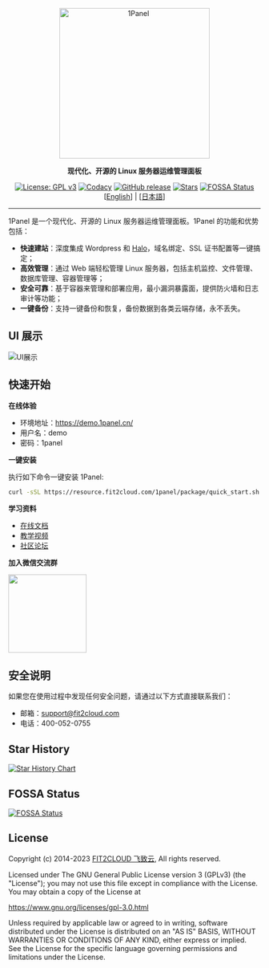<p align="center"><a href="https://1panel.cn"><img src="http://1panel.oss-cn-hangzhou.aliyuncs.com/img/1panel-logo.png" alt="1Panel" width="300" /></a></p>
<p align="center"><b>现代化、开源的 Linux 服务器运维管理面板</b></p>
<p align="center">
  <a href="https://www.gnu.org/licenses/gpl-3.0.html"><img src="https://shields.io/github/license/1Panel-dev/1Panel?color=%231890FF" alt="License: GPL v3"></a>
  <a href="https://app.codacy.com/gh/1Panel-dev/1Panel?utm_source=github.com&utm_medium=referral&utm_content=1Panel-dev/1Panel&utm_campaign=Badge_Grade_Dashboard"><img src="https://app.codacy.com/project/badge/Grade/da67574fd82b473992781d1386b937ef" alt="Codacy"></a>
  <a href="https://github.com/1Panel-dev/1Panel/releases"><img src="https://img.shields.io/github/v/release/1Panel-dev/1Panel" alt="GitHub release"></a>
  <a href="https://github.com/1Panel-dev/1Panel"><img src="https://img.shields.io/github/stars/1Panel-dev/1Panel?color=%231890FF&style=flat-square" alt="Stars"></a>
  <a href="https://app.fossa.com/projects/git%2Bgithub.com%2F1Panel-dev%2F1Panel?ref=badge_shield"><img src="https://app.fossa.com/api/projects/git%2Bgithub.com%2F1Panel-dev%2F1Panel.svg?type=shield" alt="FOSSA Status"></a><br>
  [<a href="README_EN.md">English</a>] | [<a href="README_JP.md">日本語</a>]
</p>

------------------------------

1Panel 是一个现代化、开源的 Linux 服务器运维管理面板。1Panel 的功能和优势包括：

- **快速建站**：深度集成 Wordpress 和 [Halo](https://github.com/halo-dev/halo/)，域名绑定、SSL 证书配置等一键搞定；
- **高效管理**：通过 Web 端轻松管理 Linux 服务器，包括主机监控、文件管理、数据库管理、容器管理等；
- **安全可靠**：基于容器来管理和部署应用，最小漏洞暴露面，提供防火墙和日志审计等功能；
- **一键备份**：支持一键备份和恢复，备份数据到各类云端存储，永不丢失。

## UI 展示

![UI展示](https://resource.fit2cloud.com/1panel/img/overview.png)

## 快速开始

**在线体验**

- 环境地址：<https://demo.1panel.cn/>
- 用户名：demo
- 密码：1panel

**一键安装**

执行如下命令一键安装 1Panel:

```sh
curl -sSL https://resource.fit2cloud.com/1panel/package/quick_start.sh -o quick_start.sh && sudo bash quick_start.sh
```

**学习资料**

- [在线文档](https://1panel.cn/docs/)
- [教学视频](https://space.bilibili.com/510493147/channel/collectiondetail?sid=1199760)
- [社区论坛](https://bbs.fit2cloud.com/c/1p/7)

**加入微信交流群**

<img src="https://1panel.cn/img/wechat-group.jpg" width="156" height="156"/>

## 安全说明

如果您在使用过程中发现任何安全问题，请通过以下方式直接联系我们：

- 邮箱：support@fit2cloud.com
- 电话：400-052-0755

## Star History

[![Star History Chart](https://api.star-history.com/svg?repos=1Panel-dev/1Panel&type=Date)](https://star-history.com/#1Panel-dev/1Panel&Date)

## FOSSA Status

[![FOSSA Status](https://app.fossa.com/api/projects/git%2Bgithub.com%2F1Panel-dev%2F1Panel.svg?type=large)](https://app.fossa.com/projects/git%2Bgithub.com%2F1Panel-dev%2F1Panel?ref=badge_large)

## License

Copyright (c) 2014-2023 [FIT2CLOUD 飞致云](https://fit2cloud.com/), All rights reserved.

Licensed under The GNU General Public License version 3 (GPLv3)  (the "License"); you may not use this file except in compliance with the License. You may obtain a copy of the License at

<https://www.gnu.org/licenses/gpl-3.0.html>

Unless required by applicable law or agreed to in writing, software distributed under the License is distributed on an "AS IS" BASIS, WITHOUT WARRANTIES OR CONDITIONS OF ANY KIND, either express or implied. See the License for the specific language governing permissions and limitations under the License.
